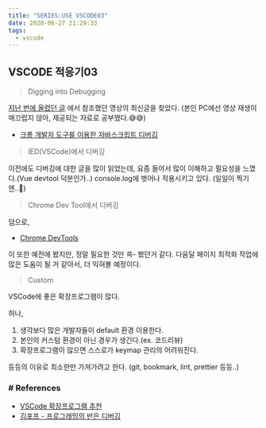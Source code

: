 ```yaml
---
title: "SERIES:USE VSCODE03"
date: 2020-06-27 21:29:33
tags:
  - vscode
---
```


## VSCODE 적응기03

> Digging into Debugging

[지난 번에 올렸던 글](https://sujeongy.github.io/2020/06/26/SERIES-USE-VSCODE02) 에서 참조했던 영상의 최신글을 찾았다.
(본인 PC에선 영상 재생이 매끄럽지 않아, 제공되는 자료로 공부했다.😅😅)

- [크롬 개발자 도구를 이용한 자바스크립트 디버깅](https://subicura.com/2018/02/14/javascript-debugging.html)

> IED(VSCode)에서 디버깅

이전에도 디버깅에 대한 글을 많이 읽었는데,
요즘 들어서 많이 이해하고 필요성을 느꼈다.(Vue devtool 덕분인가..) console.log에 벗어나 적용시키고 있다. (일일이 찍기엔..🤢)

> Chrome Dev Tool에서 디버깅

덤으로,

- [Chrome DevTools](https://developers.google.com/web/tools/chrome-devtools/?hl=ko)

이 또한 예전에 봤지만, 정말 필요한 것만 쓱- 봤던거 같다.
다음달 페이지 최적화 작업에 많은 도움이 될 거 같아서, 더 익혀볼 예정이다.

> Custom

VSCode에 좋은 확장프로그램이 많다.

허나,

1. 생각보다 많은 개발자들이 default 환경 이용한다.
2. 본인의 커스텀 환경이 아닌 경우가 생긴다.(ex. 코드리뷰)
3. 확장프로그램이 많으면 스스로가 keymap 관리의 어려워진다.

등등의 이유로 최소한만 가져가려고 한다.
(git, bookmark, lint, prettier 등등..)

### # References

- [VSCode 확장프로그램 추천](https://bbol-world.tistory.com/43)
- [김포프 - 프로그래밍의 반은 디버깅](https://www.youtube.com/watch?v=rHgYy7JrP1c)
